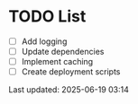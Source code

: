 # TODO List

- [ ] Add logging
- [ ] Update dependencies
- [ ] Implement caching
- [ ] Create deployment scripts

Last updated: 2025-06-19 03:14
